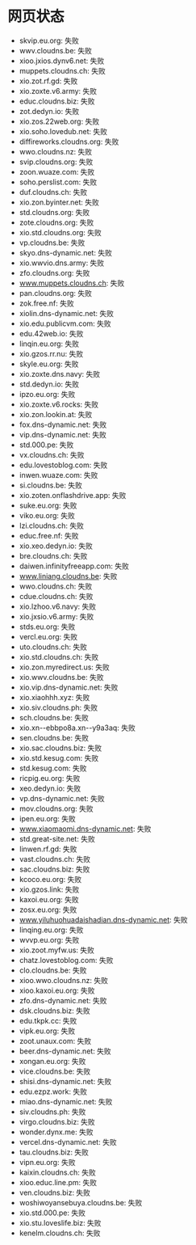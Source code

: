 # 网页状态
- skvip.eu.org: 失败
- wwv.cloudns.be: 失败
- xioo.jxios.dynv6.net: 失败
- muppets.cloudns.ch: 失败
- xio.zot.rf.gd: 失败
- xio.zoxte.v6.army: 失败
- educ.cloudns.biz: 失败
- zot.dedyn.io: 失败
- xio.zos.22web.org: 失败
- xio.soho.lovedub.net: 失败
- diffireworks.cloudns.org: 失败
- wwo.cloudns.nz: 失败
- svip.cloudns.org: 失败
- zoon.wuaze.com: 失败
- soho.perslist.com: 失败
- duf.cloudns.ch: 失败
- xio.zon.byinter.net: 失败
- std.cloudns.org: 失败
- zote.cloudns.org: 失败
- xio.std.cloudns.org: 失败
- vp.cloudns.be: 失败
- skyo.dns-dynamic.net: 失败
- xio.wwvio.dns.army: 失败
- zfo.cloudns.org: 失败
- www.muppets.cloudns.ch: 失败
- pan.cloudns.org: 失败
- zok.free.nf: 失败
- xiolin.dns-dynamic.net: 失败
- xio.edu.publicvm.com: 失败
- edu.42web.io: 失败
- linqin.eu.org: 失败
- xio.gzos.rr.nu: 失败
- skyle.eu.org: 失败
- xio.zoxte.dns.navy: 失败
- std.dedyn.io: 失败
- ipzo.eu.org: 失败
- xio.zoxte.v6.rocks: 失败
- xio.zon.lookin.at: 失败
- fox.dns-dynamic.net: 失败
- vip.dns-dynamic.net: 失败
- std.000.pe: 失败
- vx.cloudns.ch: 失败
- edu.lovestoblog.com: 失败
- inwen.wuaze.com: 失败
- si.cloudns.be: 失败
- xio.zoten.onflashdrive.app: 失败
- suke.eu.org: 失败
- viko.eu.org: 失败
- lzi.cloudns.ch: 失败
- educ.free.nf: 失败
- xio.xeo.dedyn.io: 失败
- bre.cloudns.ch: 失败
- daiwen.infinityfreeapp.com: 失败
- www.liniang.cloudns.be: 失败
- wwo.cloudns.ch: 失败
- cdue.cloudns.ch: 失败
- xio.lzhoo.v6.navy: 失败
- xio.jxsio.v6.army: 失败
- stds.eu.org: 失败
- vercl.eu.org: 失败
- uto.cloudns.ch: 失败
- xio.std.cloudns.ch: 失败
- xio.zon.myredirect.us: 失败
- xio.wwv.cloudns.be: 失败
- xio.vip.dns-dynamic.net: 失败
- xio.xiaohhh.xyz: 失败
- xio.siv.cloudns.ph: 失败
- sch.cloudns.be: 失败
- xio.xn--ebbpo8a.xn--y9a3aq: 失败
- sen.cloudns.be: 失败
- xio.sac.cloudns.biz: 失败
- xio.std.kesug.com: 失败
- std.kesug.com: 失败
- ricpig.eu.org: 失败
- xeo.dedyn.io: 失败
- vp.dns-dynamic.net: 失败
- mov.cloudns.org: 失败
- ipen.eu.org: 失败
- www.xiaomaomi.dns-dynamic.net: 失败
- std.great-site.net: 失败
- linwen.rf.gd: 失败
- vast.cloudns.ch: 失败
- sac.cloudns.biz: 失败
- kcoco.eu.org: 失败
- xio.gzos.link: 失败
- kaxoi.eu.org: 失败
- zosx.eu.org: 失败
- www.yiluhuohuadaishadian.dns-dynamic.net: 失败
- linqing.eu.org: 失败
- wvvp.eu.org: 失败
- xio.zoot.myfw.us: 失败
- chatz.lovestoblog.com: 失败
- clo.cloudns.be: 失败
- xioo.wwo.cloudns.nz: 失败
- xioo.kaxoi.eu.org: 失败
- zfo.dns-dynamic.net: 失败
- dsk.cloudns.biz: 失败
- edu.tkpk.cc: 失败
- vipk.eu.org: 失败
- zoot.unaux.com: 失败
- beer.dns-dynamic.net: 失败
- xongan.eu.org: 失败
- vice.cloudns.be: 失败
- shisi.dns-dynamic.net: 失败
- edu.ezpz.work: 失败
- miao.dns-dynamic.net: 失败
- siv.cloudns.ph: 失败
- virgo.cloudns.biz: 失败
- wonder.dynx.me: 失败
- vercel.dns-dynamic.net: 失败
- tau.cloudns.biz: 失败
- vipn.eu.org: 失败
- kaixin.cloudns.ch: 失败
- xioo.educ.line.pm: 失败
- ven.cloudns.biz: 失败
- woshiwoyansebuya.cloudns.be: 失败
- xio.std.000.pe: 失败
- xio.stu.loveslife.biz: 失败
- kenelm.cloudns.ch: 失败
